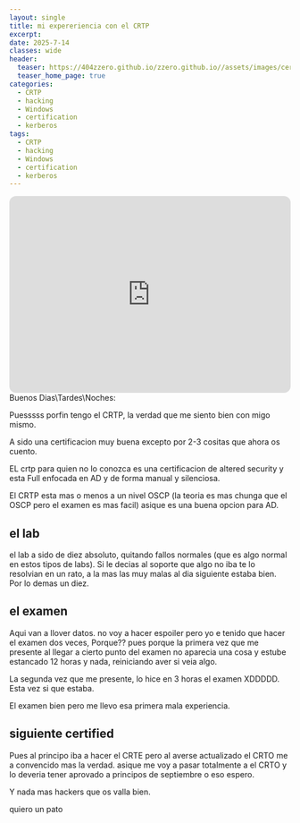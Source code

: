 ```yaml
---
layout: single
title: mi expereriencia con el CRTP
excerpt:
date: 2025-7-14
classes: wide
header:
  teaser: https://404zzero.github.io/zzero.github.io//assets/images/certified/certified_avatar.png
  teaser_home_page: true
categories:
  - CRTP
  - hacking
  - Windows
  - certification
  - kerberos
tags:
  - CRTP
  - hacking
  - Windows
  - certification
  - kerberos
---
```

<iframe style="border-radius:12px" src="https://open.spotify.com/embed/track/4TtfJ5kptQAkymap9z8CMc?utm_source=generator" width="100%" height="352" frameBorder="0" allowfullscreen="" allow="autoplay; clipboard-write; encrypted-media; fullscreen; picture-in-picture" loading="lazy"></iframe>
Buenos Dias\Tardes\Noches:

Puesssss porfin tengo el CRTP, la verdad que me siento bien con migo mismo.

A sido una certificacion muy buena excepto por 2-3 cositas que ahora os cuento.

EL crtp para quien no lo conozca es una certificacion de altered security y esta Full enfocada en AD y de forma manual y silenciosa.

El CRTP esta mas o menos a un nivel OSCP (la teoria es mas chunga que el OSCP pero el examen es mas facil) asique es una buena opcion para AD.

## el lab

el lab a sido de diez absoluto, quitando fallos normales (que es algo normal en estos tipos de labs). Si le decias al soporte que algo no iba te lo resolvian en un rato, a la mas las muy malas al dia siguiente estaba bien. Por lo demas un diez.

## el examen

Aqui van a llover datos. no voy a hacer espoiler pero yo e tenido que hacer el examen dos veces, Porque?? pues porque la primera vez que me presente al llegar a cierto punto del examen no aparecia una cosa y estube estancado 12 horas y nada, reiniciando aver si veia algo.

La segunda vez que me presente, lo hice en 3 horas el examen XDDDDD. Esta vez si que estaba.

El examen bien pero me llevo esa primera mala experiencia.

## siguiente certified

Pues al principo iba a hacer el CRTE pero al averse actualizado el CRTO me a convencido mas la verdad. asique me voy a pasar totalmente a el CRTO y lo deveria tener aprovado a principos de septiembre o eso espero.

Y nada mas hackers que os valla bien.

quiero un pato
